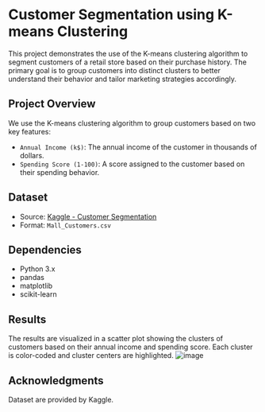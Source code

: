 # Customer Segmentation using K-means Clustering

This project demonstrates the use of the K-means clustering algorithm to segment customers of a retail store based on their purchase history. The primary goal is to group customers into distinct clusters to better understand their behavior and tailor marketing strategies accordingly.

## Project Overview

We use the K-means clustering algorithm to group customers based on two key features:
- `Annual Income (k$)`: The annual income of the customer in thousands of dollars.
- `Spending Score (1-100)`: A score assigned to the customer based on their spending behavior.

## Dataset

- Source: [Kaggle - Customer Segmentation](https://www.kaggle.com/datasets/vjchoudhary7/customer-segmentation-tutorial-in-python)
- Format: `Mall_Customers.csv`

## Dependencies

- Python 3.x
- pandas
- matplotlib
- scikit-learn


## Results
The results are visualized in a scatter plot showing the clusters of customers based on their annual income and spending score. Each cluster is color-coded and cluster centers are highlighted.
![image](https://github.com/user-attachments/assets/3eb562c8-e306-4408-a5da-2bc08271a569)
 
## Acknowledgments
Dataset are provided by Kaggle.
